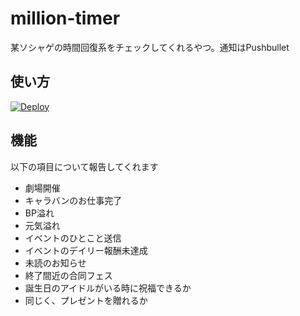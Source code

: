 # million-timer

某ソシャゲの時間回復系をチェックしてくれるやつ。通知はPushbullet

## 使い方

[![Deploy](https://www.herokucdn.com/deploy/button.png)](https://heroku.com/deploy)


## 機能

以下の項目について報告してくれます

* 劇場開催
* キャラバンのお仕事完了
* BP溢れ
* 元気溢れ
* イベントのひとこと送信
* イベントのデイリー報酬未達成
* 未読のお知らせ
* 終了間近の合同フェス
* 誕生日のアイドルがいる時に祝福できるか
 * 同じく、プレゼントを贈れるか
